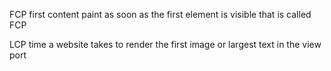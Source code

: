 FCP
first content paint
as soon as the first element is visible that is called FCP

LCP
time a website takes to render the first image or largest text in the view port 